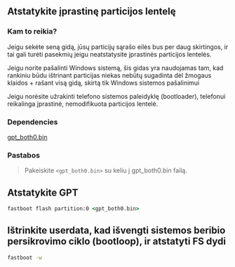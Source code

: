 ## Atstatykite įprastinę particijos lentelę

### Kam to reikia?

Jeigu sekėte seną gidą, jūsų particijų sąrašo eilės bus per daug skirtingos, ir tai gali turėti pasekmių jeigu neatstatysite įprastinės particijos lentelės.

Jeigu norite pašalinti Windows sistemą, šis gidas yra naudojamas tam, kad rankiniu būdu ištrinant particijas niekas nebūtų sugadinta dėl žmogaus klaidos + rašant visą gidą, skirtą tik Windows sistemos pašalinimui

Jeigu norėsite užrakinti telefono sistemos paleidyklę (bootloader), telefonui reikalinga įprastinė, nemodifikuota particijos lentelė.
### Dependencies

[gpt_both0.bin](../../../../releases/tag/binaries)

### Pastabos

> Pakeiskite ```<gpt_both0.bin>``` su keliu į gpt_both0.bin failą.


## Atstatykite GPT

```cmd
fastboot flash partition:0 <gpt_both0.bin>
```

## Ištrinkite userdata, kad išvengti sistemos beribio persikrovimo ciklo (bootloop), ir atstatyti FS dydi

```cmd
fastboot -w
```
